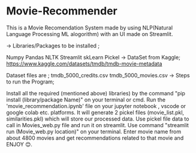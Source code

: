 # Movie-Recommender
This is a Movie Recomendation System made by using NLP(Natural Language Processing ML alogorithm) with an UI made on Streamlit.

-> Libraries/Packages to be installed ;

Numpy
Pandas
NLTK
Streamlit
skLearn
Pickel
-> DataSet from Kaggle; https://www.kaggle.com/datasets/tmdb/tmdb-movie-metadata

Dataset files are ;
tmdb_5000_credits.csv
tmdb_5000_movies.csv
-> Steps to run the Program;

Install all the required (mentioned above) libraries) by the command "pip install (library/package Name)" on your terminal or cmd.
Run the 'movie_recommendation.ipynb' file on your jupyter notebook , vscode or google colab etc. platforms.
It will generate 2 pickel files (movie_list.pkl, similarities.pkl) which will store our processed data.
Use pickel file data to call in Movies_web.py file and run it on streamlit.
Use command "streamlit run (Movie_web.py location)" on your terminal.
Enter movie name from about 4800 movies and get recommendations related to that movie and ENJOY 😊.
